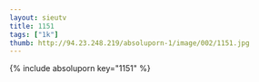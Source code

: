 ```yaml
--- 
layout: sieutv
title: 1151
tags: ["1k"]
thumb: http://94.23.248.219/absoluporn-1/image/002/1151.jpg
---
```

{% include absoluporn key="1151" %} 
